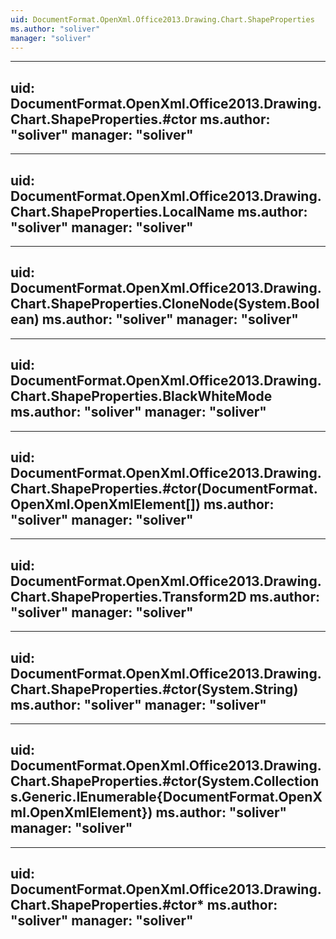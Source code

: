 ```yaml
---
uid: DocumentFormat.OpenXml.Office2013.Drawing.Chart.ShapeProperties
ms.author: "soliver"
manager: "soliver"
---
```


---
uid: DocumentFormat.OpenXml.Office2013.Drawing.Chart.ShapeProperties.#ctor
ms.author: "soliver"
manager: "soliver"
---

---
uid: DocumentFormat.OpenXml.Office2013.Drawing.Chart.ShapeProperties.LocalName
ms.author: "soliver"
manager: "soliver"
---

---
uid: DocumentFormat.OpenXml.Office2013.Drawing.Chart.ShapeProperties.CloneNode(System.Boolean)
ms.author: "soliver"
manager: "soliver"
---

---
uid: DocumentFormat.OpenXml.Office2013.Drawing.Chart.ShapeProperties.BlackWhiteMode
ms.author: "soliver"
manager: "soliver"
---

---
uid: DocumentFormat.OpenXml.Office2013.Drawing.Chart.ShapeProperties.#ctor(DocumentFormat.OpenXml.OpenXmlElement[])
ms.author: "soliver"
manager: "soliver"
---

---
uid: DocumentFormat.OpenXml.Office2013.Drawing.Chart.ShapeProperties.Transform2D
ms.author: "soliver"
manager: "soliver"
---

---
uid: DocumentFormat.OpenXml.Office2013.Drawing.Chart.ShapeProperties.#ctor(System.String)
ms.author: "soliver"
manager: "soliver"
---

---
uid: DocumentFormat.OpenXml.Office2013.Drawing.Chart.ShapeProperties.#ctor(System.Collections.Generic.IEnumerable{DocumentFormat.OpenXml.OpenXmlElement})
ms.author: "soliver"
manager: "soliver"
---

---
uid: DocumentFormat.OpenXml.Office2013.Drawing.Chart.ShapeProperties.#ctor*
ms.author: "soliver"
manager: "soliver"
---

